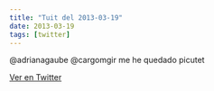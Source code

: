 ```yaml
---
title: "Tuit del 2013-03-19"
date: 2013-03-19
tags: [twitter]
---
```


@adrianagaube @cargomgir me he quedado picutet



[Ver en Twitter](https://twitter.com/i/web/status/314018601487192066)
